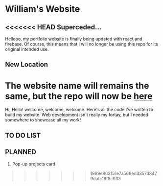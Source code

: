 # William's Website

<<<<<<< HEAD
Superceded...
--
Hellooo, my portfolio website is finally being updated with react and firebase. Of course, this means that I will no longer be using this repo for its original intended use. 

New Location
-- 
The website name will remains the same, but the repo will now be [here](https://github.com/Willievuong/PersonalSite)
=======
Hi, Hello! welcome, welcome, welcome. Here's all the code I've written to build my website. Web development isn't really my fortay, but I needed somewhere to showcase all my work! 

## TO DO LIST


## PLANNED
1. Pop-up projects card   
>>>>>>> 1989e863f51e7a568ed3357d8479dafc18f5c933

